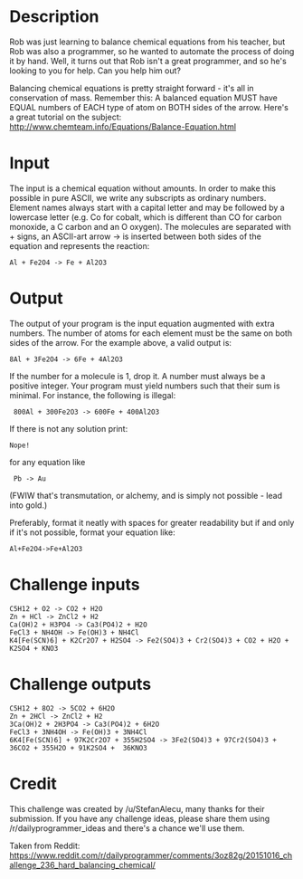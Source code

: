 # Description

Rob was just learning to balance chemical equations from his teacher, but Rob was also a programmer, so he wanted to automate the process of doing it by hand. Well, it turns out that Rob isn't a great programmer, and so he's looking to you for help. Can you help him out?

Balancing chemical equations is pretty straight forward - it's all in conservation of mass. Remember this: A balanced equation MUST have EQUAL numbers of EACH type of atom on BOTH sides of the arrow. Here's a great tutorial on the subject: http://www.chemteam.info/Equations/Balance-Equation.html 

# Input

The input is a chemical equation without amounts. In order to make this possible in pure ASCII, we write any subscripts as ordinary numbers. Element names always start with a capital letter and may be followed by a lowercase letter (e.g. Co for cobalt, which is different than CO for carbon monoxide, a C carbon and an O oxygen). The molecules are separated with + signs, an ASCII-art arrow -> is inserted between both sides of the equation and represents the reaction:

    Al + Fe2O4 -> Fe + Al2O3

# Output

The output of your program is the input equation augmented with extra numbers. The number of atoms for each element must be the same on both sides of the arrow. For the example above, a valid output is:

    8Al + 3Fe2O4 -> 6Fe + 4Al2O3  

If the number for a molecule is 1, drop it. A number must always be a positive integer. Your program must yield numbers such that their sum is minimal. For instance, the following is illegal:

     800Al + 300Fe2O3 -> 600Fe + 400Al2O3
     
If there is not any solution print:

    Nope!

for any equation like

     Pb -> Au

(FWIW that's transmutation, or alchemy, and is simply not possible - lead into gold.) 

Preferably, format it neatly with spaces for greater readability but if and only if it's not possible, format your equation like:

    Al+Fe2O4->Fe+Al2O3

# Challenge inputs

    C5H12 + O2 -> CO2 + H2O
    Zn + HCl -> ZnCl2 + H2
    Ca(OH)2 + H3PO4 -> Ca3(PO4)2 + H2O
    FeCl3 + NH4OH -> Fe(OH)3 + NH4Cl
    K4[Fe(SCN)6] + K2Cr2O7 + H2SO4 -> Fe2(SO4)3 + Cr2(SO4)3 + CO2 + H2O + K2SO4 + KNO3

# Challenge outputs 

    C5H12 + 8O2 -> 5CO2 + 6H2O
    Zn + 2HCl -> ZnCl2 + H2
    3Ca(OH)2 + 2H3PO4 -> Ca3(PO4)2 + 6H2O
    FeCl3 + 3NH4OH -> Fe(OH)3 + 3NH4Cl
    6K4[Fe(SCN)6] + 97K2Cr2O7 + 355H2SO4 -> 3Fe2(SO4)3 + 97Cr2(SO4)3 + 36CO2 + 355H2O + 91K2SO4 +  36KNO3

# Credit

This challenge was created by /u/StefanAlecu, many thanks for their submission. If you have any challenge ideas, please share them using /r/dailyprogrammer_ideas and there's a chance we'll use them.


Taken from Reddit: https://www.reddit.com/r/dailyprogrammer/comments/3oz82g/20151016_challenge_236_hard_balancing_chemical/